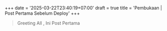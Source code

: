 +++
date = '2025-03-22T23:40:19+07:00'
draft = true
title = 'Pembukaan | Post Pertama  Sebelum Deploy'
+++


> Greeting All , Ini Post Pertama 



